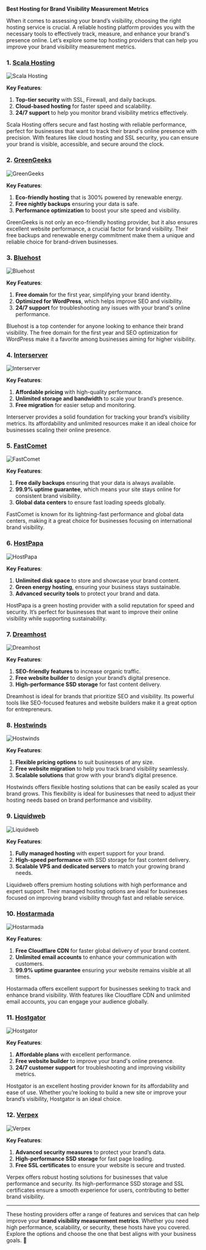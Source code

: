 **Best Hosting for Brand Visibility Measurement Metrics**

When it comes to assessing your brand’s visibility, choosing the right hosting service is crucial. A reliable hosting platform provides you with the necessary tools to effectively track, measure, and enhance your brand's presence online. Let’s explore some top hosting providers that can help you improve your brand visibility measurement metrics.

### 1. **[Scala Hosting](https://snipitx.com/scala-jy)**

![Scala Hosting](https://i.imgur.com/uJ5JIK3.png "Scala Web Hosting")

**Key Features**:
1. **Top-tier security** with SSL, Firewall, and daily backups.
2. **Cloud-based hosting** for faster speed and scalability.
3. **24/7 support** to help you monitor brand visibility metrics effectively.

Scala Hosting offers secure and fast hosting with reliable performance, perfect for businesses that want to track their brand's online presence with precision. With features like cloud hosting and SSL security, you can ensure your brand is visible, accessible, and secure around the clock.

### 2. **[GreenGeeks](https://snipitx.com/greengeeks-jy)**

![GreenGeeks](https://i.imgur.com/eEwuntu.jpg "GreenGeeks Hosting")

**Key Features**:
1. **Eco-friendly hosting** that is 300% powered by renewable energy.
2. **Free nightly backups** ensuring your data is safe.
3. **Performance optimization** to boost your site speed and visibility.

GreenGeeks is not only an eco-friendly hosting provider, but it also ensures excellent website performance, a crucial factor for brand visibility. Their free backups and renewable energy commitment make them a unique and reliable choice for brand-driven businesses.

### 3. **[Bluehost](https://snipitx.com/bluehost-jy)**

![Bluehost](https://i.imgur.com/PasFF9E.jpeg "Bluehost Hosting")

**Key Features**:
1. **Free domain** for the first year, simplifying your brand identity.
2. **Optimized for WordPress**, which helps improve SEO and visibility.
3. **24/7 support** for troubleshooting any issues with your brand's online performance.

Bluehost is a top contender for anyone looking to enhance their brand visibility. The free domain for the first year and SEO optimization for WordPress make it a favorite among businesses aiming for higher visibility.

### 4. **[Interserver](https://snipitx.com/interserver-jy)**

![Interserver](https://i.imgur.com/OM5dOEW.jpeg "Interserver Hosting")

**Key Features**:
1. **Affordable pricing** with high-quality performance.
2. **Unlimited storage and bandwidth** to scale your brand’s presence.
3. **Free migration** for easier setup and monitoring.

Interserver provides a solid foundation for tracking your brand’s visibility metrics. Its affordability and unlimited resources make it an ideal choice for businesses scaling their online presence.

### 5. **[FastComet](https://snipitx.com/fastcomet-jy)**

![FastComet](https://i.imgur.com/7qgXuWp.png "FastComet Hosting")

**Key Features**:
1. **Free daily backups** ensuring that your data is always available.
2. **99.9% uptime guarantee**, which means your site stays online for consistent brand visibility.
3. **Global data centers** to ensure fast loading speeds globally.

FastComet is known for its lightning-fast performance and global data centers, making it a great choice for businesses focusing on international brand visibility.

### 6. **[HostPapa](https://snipitx.com/hostpapa-jy)**

![HostPapa](https://i.imgur.com/ouDTkvl.jpeg "HostPapa Hosting")

**Key Features**:
1. **Unlimited disk space** to store and showcase your brand content.
2. **Green energy hosting**, ensuring your business stays sustainable.
3. **Advanced security tools** to protect your brand and data.

HostPapa is a green hosting provider with a solid reputation for speed and security. It’s perfect for businesses that want to improve their online visibility while supporting sustainability.

### 7. **[Dreamhost](https://snipitx.com/dreamhost-jy)**

![Dreamhost](https://i.imgur.com/rXIg8ip.jpeg "Dreamhost Hosting")

**Key Features**:
1. **SEO-friendly features** to increase organic traffic.
2. **Free website builder** to design your brand’s digital presence.
3. **High-performance SSD storage** for fast content delivery.

Dreamhost is ideal for brands that prioritize SEO and visibility. Its powerful tools like SEO-focused features and website builders make it a great option for entrepreneurs.

### 8. **[Hostwinds](https://snipitx.com/hostwinds-jy)**

![Hostwinds](https://i.imgur.com/53aSNXx.jpeg "Hostwinds Hosting")

**Key Features**:
1. **Flexible pricing options** to suit businesses of any size.
2. **Free website migration** to help you track brand visibility seamlessly.
3. **Scalable solutions** that grow with your brand’s digital presence.

Hostwinds offers flexible hosting solutions that can be easily scaled as your brand grows. This flexibility is ideal for businesses that need to adjust their hosting needs based on brand performance and visibility.

### 9. **[Liquidweb](https://snipitx.com/liquidweb-jy)**

![Liquidweb](https://i.imgur.com/4IvT9SC.jpeg "Liquidweb Hosting")

**Key Features**:
1. **Fully managed hosting** with expert support for your brand.
2. **High-speed performance** with SSD storage for fast content delivery.
3. **Scalable VPS and dedicated servers** to match your growing brand needs.

Liquidweb offers premium hosting solutions with high performance and expert support. Their managed hosting options are ideal for businesses focused on improving brand visibility through fast and reliable service.

### 10. **[Hostarmada](https://snipitx.com/hostarmada-jy)**

![Hostarmada](https://i.imgur.com/KFbdf3o.jpeg "Hostarmada Hosting")

**Key Features**:
1. **Free Cloudflare CDN** for faster global delivery of your brand content.
2. **Unlimited email accounts** to enhance your communication with customers.
3. **99.9% uptime guarantee** ensuring your website remains visible at all times.

Hostarmada offers excellent support for businesses seeking to track and enhance brand visibility. With features like Cloudflare CDN and unlimited email accounts, you can engage your audience globally.

### 11. **[Hostgator](https://snipitx.com/hostgator-jy)**

![Hostgator](https://i.imgur.com/BcVkH57.jpeg "Hostgator Hosting")

**Key Features**:
1. **Affordable plans** with excellent performance.
2. **Free website builder** to improve your brand's online presence.
3. **24/7 customer support** for troubleshooting and improving visibility metrics.

Hostgator is an excellent hosting provider known for its affordability and ease of use. Whether you’re looking to build a new site or improve your brand’s visibility, Hostgator is an ideal choice.

### 12. **[Verpex](https://snipitx.com/verpex-jy)**

![Verpex](https://i.imgur.com/6x5LhiS.jpeg "Verpex Hosting")

**Key Features**:
1. **Advanced security measures** to protect your brand’s data.
2. **High-performance SSD storage** for fast page loading.
3. **Free SSL certificates** to ensure your website is secure and trusted.

Verpex offers robust hosting solutions for businesses that value performance and security. Its high-performance SSD storage and SSL certificates ensure a smooth experience for users, contributing to better brand visibility.

---

These hosting providers offer a range of features and services that can help improve your **brand visibility measurement metrics**. Whether you need high performance, scalability, or security, these hosts have you covered. Explore the options and choose the one that best aligns with your business goals. 🚀
